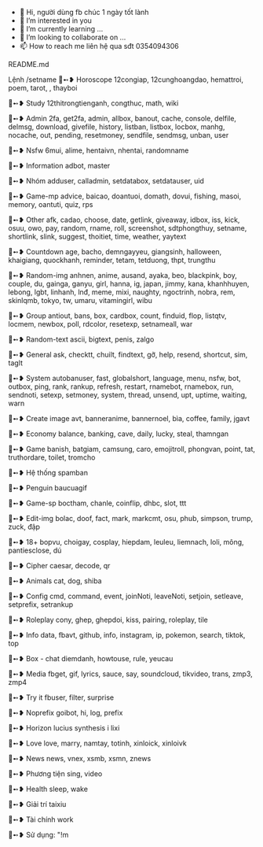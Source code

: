 - 👋 Hi, người dùng fb chúc 1 ngày tốt lành
- 👀 I’m interested in you 
- 🌱 I’m currently learning ...
- 💞️ I’m looking to collaborate on ...
- 📫 How to reach me liên hệ qua sđt 0354094306

<!---
0354094306/0354094306 is a ✨ special ✨ repository because its `README.md` (this file) appears on your GitHub profile.
You can click the Preview link to take a look at your changes.
--->README.md
Lệnh
/setname
🍄➻❥ Horoscope 
12congiap, 12cunghoangdao, hemattroi, poem, tarot, 
, thayboi

🍄➻❥ Study 
12thitrongtienganh, congthuc, math, wiki

🍄➻❥ Admin 
2fa, get2fa, admin, allbox, banout, cache, console, delfile, delmsg, download, givefile, history, listban, listbox, locbox, manhg, nocache, out, pending, resetmoney, sendfile, sendmsg, unban, user

🍄➻❥ Nsfw 
6mui, alime, hentaivn, nhentai, randomname

🍄➻❥ Information 
adbot, master

🍄➻❥ Nhóm 
adduser, calladmin, setdatabox, setdatauser, uid

🍄➻❥ Game-mp 
advice, baicao, doantuoi, domath, dovui, fishing, masoi, memory, oantuti, quiz, rps

🍄➻❥ Other 
afk, cadao, choose, date, getlink, giveaway, idbox, iss, kick, osuu, owo, pay, random, rname, roll, screenshot, sdtphongthuy, setname, shortlink, slink, suggest, thoitiet, time, weather, yaytext

🍄➻❥ Countdown 
age, bacho, demngayyeu, giangsinh, halloween, khaigiang, quockhanh, reminder, tetam, tetduong, thpt, trungthu

🍄➻❥ Random-img 
anhnen, anime, ausand, ayaka, beo, blackpink, boy, couple, du, gainga, ganyu, girl, hanna, ig, japan, jimmy, kana, khanhhuyen, lebong, lgbt, linhanh, lnđ, meme, mixi, naughty, ngoctrinh, nobra, rem, skinlqmb, tokyo, tw, umaru, vitamingirl, wibu

🍄➻❥ Group 
antiout, bans, box, cardbox, count, finduid, flop, listqtv, locmem, newbox, poll, rdcolor, resetexp, setnameall, war

🍄➻❥ Random-text 
ascii, bigtext, penis, zalgo

🍄➻❥ General 
ask, checktt, chuilt, findtext, gỡ, help, resend, shortcut, sim, taglt

🍄➻❥ System 
autobanuser, fast, globalshort, language, menu, nsfw, bot, outbox, ping, rank, rankup, refresh, restart, rnamebot, rnamebox, run, sendnoti, setexp, setmoney, system, thread, unsend, upt, uptime, waiting, warn

🍄➻❥ Create image 
avt, banneranime, bannernoel, bìa, coffee, family, jgavt

🍄➻❥ Economy 
balance, banking, cave, daily, lucky, steal, thamngan

🍄➻❥ Game 
banish, batgiam, camsung, caro, emojitroll, phongvan, point, tat, truthordare, toilet, tromcho

🍄➻❥ Hệ thống 
spamban

🍄➻❥ Penguin 
baucuagif

🍄➻❥ Game-sp 
boctham, chanle, coinflip, dhbc, slot, ttt

🍄➻❥ Edit-img 
bolac, doof, fact, mark, markcmt, osu, phub, simpson, trump, zuck, đập

🍄➻❥ 18+ 
bopvu, choigay, cosplay, hiepdam, leuleu, liemnach, loli, mông, pantiesclose, dú

🍄➻❥ Cipher 
caesar, decode, qr

🍄➻❥ Animals 
cat, dog, shiba

🍄➻❥ Config 
cmd, command, event, joinNoti, leaveNoti, setjoin, setleave, setprefix, setrankup

🍄➻❥ Roleplay 
cony, ghep, ghepdoi, kiss, pairing, roleplay, tile

🍄➻❥ Info 
data, fbavt, github, info, instagram, ip, pokemon, search, tiktok, top

🍄➻❥ Box - chat 
diemdanh, howtouse, rule, yeucau

🍄➻❥ Media 
fbget, gif, lyrics, sauce, say, soundcloud, tikvideo, trans, zmp3, zmp4

🍄➻❥ Try it 
fbuser, filter, surprise

🍄➻❥ Noprefix 
goibot, hi, log, prefix

🍄➻❥ Horizon lucius synthesis i 
lixi

🍄➻❥ Love 
love, marry, namtay, totinh, xinloick, xinloivk

🍄➻❥ News 
news, vnex, xsmb, xsmn, znews

🍄➻❥ Phương tiện 
sing, video

🍄➻❥ Health 
sleep, wake

🍄➻❥ Giải trí 
taixiu

🍄➻❥ Tài chính 
work

🍄➻❥ Sử dụng: "!m
